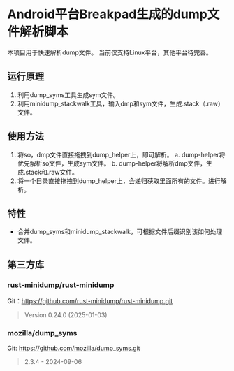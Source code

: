 # Android平台Breakpad生成的dump文件解析脚本

本项目用于快速解析dump文件。
当前仅支持Linux平台，其他平台待完善。

## 运行原理

1. 利用dump_syms工具生成sym文件。
2. 利用minidump_stackwalk工具，输入dmp和sym文件，生成.stack（.raw）文件。

## 使用方法

1. 将so，dmp文件直接拖拽到dump_helper上，即可解析。
   a. dump-helper将优先解析so文件，生成sym文件。
   b. dump-helper将解析dmp文件，生成.stack和.raw文件。
2. 将一个目录直接拖拽到dump_helper上，会递归获取里面所有的文件。进行解析。

## 特性

- 合并dump_syms和minidump_stackwalk，可根据文件后缀识别该如何处理文件。

## 第三方库

### rust-minidump/rust-minidump

Git：https://github.com/rust-minidump/rust-minidump.git 
> Version 0.24.0 (2025-01-03)

### mozilla/dump_syms

Git: https://github.com/mozilla/dump_syms.git
> 2.3.4 - 2024-09-06
